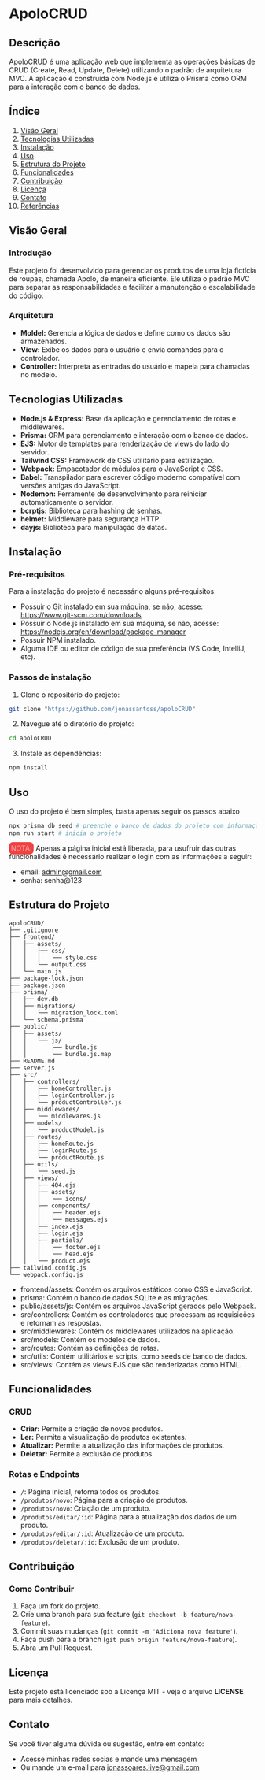 # ApoloCRUD

## Descrição

ApoloCRUD é uma aplicação web que implementa as operações básicas de CRUD (Create, Read, Update, Delete) utilizando o padrão de arquitetura MVC. A aplicação é construída com Node.js e utiliza o Prisma como ORM para a interação com o banco de dados.

## Índice

1. [Visão Geral](#visão-geral)
2. [Tecnologias Utilizadas](#tecnologias-utilizadas)
3. [Instalação](#instalação)
4. [Uso](#uso)
5. [Estrutura do Projeto](#estrutura-do-projeto)
6. [Funcionalidades](#funcionalidades)
7. [Contribuição](#contribuição)
8. [Licença](#licença)
9. [Contato](#contato)
10. [Referências](#referências)

## Visão Geral

### Introdução

Este projeto foi desenvolvido para gerenciar os produtos de uma loja fictícia de roupas, chamada Apolo, de maneira eficiente. Ele utiliza o padrão MVC para separar as responsabilidades e facilitar a manutenção e escalabilidade do código.

### Arquitetura

- **Moldel:** Gerencia a lógica de dados e define como os dados são armazenados.
- **View:** Exibe os dados para o usuário e envia comandos para o controlador.
- **Controller:** Interpreta as entradas do usuário e mapeia para chamadas no modelo.

## Tecnologias Utilizadas

- **Node.js & Express:** Base da aplicação e gerenciamento de rotas e middlewares.
- **Prisma:** ORM para gerenciamento e interação com o banco de dados.
- **EJS:** Motor de templates para renderização de views do lado do servidor.
- **Tailwind CSS:** Framework de CSS utilitário para estilização.
- **Webpack:** Empacotador de módulos para o JavaScript e CSS.
- **Babel:** Transpilador para escrever código moderno compatível com versões antigas do JavaScript.
- **Nodemon:** Ferramente de desenvolvimento para reiniciar automaticamente o servidor.
- **bcrptjs:** Biblioteca para hashing de senhas.
- **helmet:** Middleware para segurança HTTP.
- **dayjs:** Biblioteca para manipulação de datas.

## Instalação

### Pré-requisitos

Para a instalação do projeto é necessário alguns pré-requisitos:

- Possuir o Git instalado em sua máquina, se não, acesse: https://www.git-scm.com/downloads
- Possuir o Node.js instalado em sua máquina, se não, acesse: https://nodejs.org/en/download/package-manager
- Possuir NPM instalado.
- Alguma IDE ou editor de código de sua preferência (VS Code, IntelliJ, etc).

### Passos de instalação

1. Clone o repositório do projeto:

```bash
git clone "https://github.com/jonassantoss/apoloCRUD"
```

2. Navegue até o diretório do projeto:

```bash
cd apoloCRUD
```

3. Instale as dependências:

```bash
npm install
```

## Uso

O uso do projeto é bem simples, basta apenas seguir os passos abaixo

```bash
npx prisma db seed # preenche o banco de dados do projeto com informações de produtos e o login de acesso
npm run start # inicia o projeto
```

<span style="color: #fca5a5; background: #ef4444; padding: 4px; border-radius: 8px">NOTA:</span> Apenas a página inicial está liberada, para usufruir das outras funcionalidades é necessário realizar o login com as informações a seguir:

- email: admin@gmail.com
- senha: senha@123

## Estrutura do Projeto

```plaintext
apoloCRUD/
├── .gitignore
├── frontend/
│   ├── assets/
│   │   ├── css/
│   │   │   └── style.css
│   │   └── output.css
│   └── main.js
├── package-lock.json
├── package.json
├── prisma/
│   ├── dev.db
│   ├── migrations/
│   │   └── migration_lock.toml
│   └── schema.prisma
├── public/
│   ├── assets/
│   │   └── js/
│   │       ├── bundle.js
│   │       └── bundle.js.map
├── README.md
├── server.js
├── src/
│   ├── controllers/
│   │   ├── homeController.js
│   │   ├── loginController.js
│   │   └── productController.js
│   ├── middlewares/
│   │   └── middlewares.js
│   ├── models/
│   │   └── productModel.js
│   ├── routes/
│   │   ├── homeRoute.js
│   │   ├── loginRoute.js
│   │   └── productRoute.js
│   ├── utils/
│   │   └── seed.js
│   ├── views/
│   │   ├── 404.ejs
│   │   ├── assets/
│   │   │   └── icons/
│   │   ├── components/
│   │   │   ├── header.ejs
│   │   │   └── messages.ejs
│   │   ├── index.ejs
│   │   ├── login.ejs
│   │   ├── partials/
│   │   │   ├── footer.ejs
│   │   │   └── head.ejs
│   │   └── product.ejs
├── tailwind.config.js
└── webpack.config.js
```

- frontend/assets: Contém os arquivos estáticos como CSS e JavaScript.
- prisma: Contém o banco de dados SQLite e as migrações.
- public/assets/js: Contém os arquivos JavaScript gerados pelo Webpack.
- src/controllers: Contém os controladores que processam as requisições e retornam as respostas.
- src/middlewares: Contém os middlewares utilizados na aplicação.
- src/models: Contém os modelos de dados.
- src/routes: Contém as definições de rotas.
- src/utils: Contém utilitários e scripts, como seeds de banco de dados.
- src/views: Contém as views EJS que são renderizadas como HTML.

## Funcionalidades

### CRUD

- **Criar:** Permite a criação de novos produtos.
- **Ler:** Permite a visualização de produtos existentes.
- **Atualizar:** Permite a atualização das informações de produtos.
- **Deletar:** Permite a exclusão de produtos.

### Rotas e Endpoints

- `/`: Página inicial, retorna todos os produtos.
- `/produtos/novo`: Página para a criação de produtos.
- `/produtos/novo`: Criação de um produto.
- `/produtos/editar/:id`: Página para a atualização dos dados de um produto.
- `/produtos/editar/:id`: Atualização de um produto.
- `/produtos/deletar/:id`: Exclusão de um produto.

## Contribuição

### Como Contribuir

1. Faça um fork do projeto.
2. Crie uma branch para sua feature (`git chechout -b feature/nova-feature`).
3. Commit suas mudanças (`git commit -m 'Adiciona nova feature'`).
4. Faça push para a branch (`git push origin feature/nova-feature`).
5. Abra um Pull Request.

## Licença

Este projeto está licenciado sob a Licença MIT - veja o arquivo **LICENSE** para mais detalhes.

## Contato

Se você tiver alguma dúvida ou sugestão, entre em contato:

- Acesse minhas redes socias e mande uma mensagem
- Ou mande um e-mail para jonassoares.live@gmail.com
